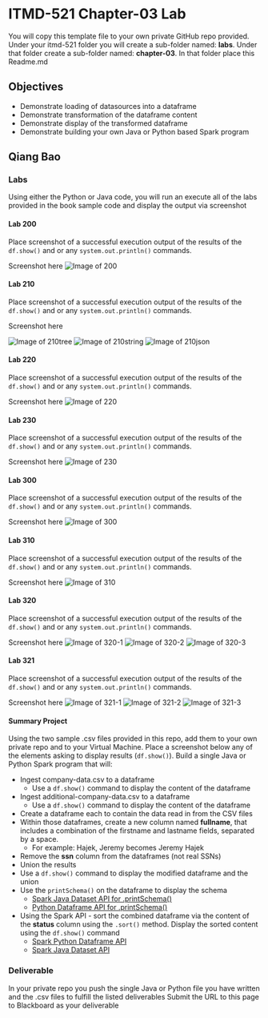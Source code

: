 # ITMD-521 Chapter-03 Lab

You will copy this template file to your own private GitHub repo provided.  Under your itmd-521 folder you will create a sub-folder named: **labs**.  Under that folder create a sub-folder named: **chapter-03**.  In that folder place this Readme.md

## Objectives

- Demonstrate loading of datasources into a dataframe
- Demonstrate transformation of the dataframe content
- Demonstrate display of the transformed dataframe
- Demonstrate building your own Java or Python based Spark program

## Qiang Bao

### Labs

Using either the Python or Java code, you will run an execute all of the labs provided in the book sample code and display the output via screenshot

#### Lab 200

Place screenshot of a successful execution output of the results of the `df.show()` and or any `system.out.println()` commands.

Screenshot here
![Image of 200](images/200.png "Image of 200")

#### Lab 210

Place screenshot of a successful execution output of the results of the `df.show()` and or any `system.out.println()` commands.

Screenshot here

![Image of 210tree](images/210tree.png "Image of 210tree")
![Image of 210string](images/210string.png "Image of 210string")
![Image of 210json](images/210json.png "Image of 210json")

#### Lab 220

Place screenshot of a successful execution output of the results of the `df.show()` and or any `system.out.println()` commands.

Screenshot here
![Image of 220](images/220.png "Image of 220")

#### Lab 230

Place screenshot of a successful execution output of the results of the `df.show()` and or any `system.out.println()` commands.

Screenshot here
![Image of 230](images/230.png "Image of 230")

#### Lab 300

Place screenshot of a successful execution output of the results of the `df.show()` and or any `system.out.println()` commands.

Screenshot here
![Image of 300](images/300.png "Image of 300")

#### Lab 310

Place screenshot of a successful execution output of the results of the `df.show()` and or any `system.out.println()` commands.

Screenshot here
![Image of 310](images/310.png "Image of 310")

#### Lab 320

Place screenshot of a successful execution output of the results of the `df.show()` and or any `system.out.println()` commands.

Screenshot here
![Image of 320-1](images/320-1.png "Image of 320-1")
![Image of 320-2](images/320-2.png "Image of 320-2")
![Image of 320-3](images/320-3.png "Image of 320-3")

#### Lab 321

Place screenshot of a successful execution output of the results of the `df.show()` and or any `system.out.println()` commands.

Screenshot here
![Image of 321-1](images/321-1.png "Image of 321-1")
![Image of 321-2](images/321-2.png "Image of 321-2")
![Image of 321-3](images/321-3.png "Image of 321-3")

#### Summary Project

Using the two sample .csv files provided in this repo, add them to your own private repo and to your Virtual Machine.  Place a screenshot below any of the elements asking to display results (`df.show()`). Build a single Java or Python Spark program that will:

- Ingest company-data.csv to a dataframe
  - Use a `df.show()` command to display the content of the dataframe
- Ingest additional-company-data.csv to a dataframe
  - Use a `df.show()` command to display the content of the dataframe
- Create a dataframe each to contain the data read in from the CSV files
- Within those dataframes, create a new column named **fullname**, that includes a combination of the firstname and lastname fields, separated by a space.  
  - For example: Hajek, Jeremy becomes Jeremy Hajek
- Remove the **ssn** column from the dataframes (not real SSNs)
- Union the results
- Use a `df.show()` command to display the modified dataframe and the union
- Use the `printSchema()` on the dataframe to display the schema
  - [Spark Java Dataset API for .printSchema()](https://spark.apache.org/docs/latest/api/java/org/apache/spark/sql/Dataset.html#printSchema-- "Spark Java API for printSchema")
  - [Python Dataframe API for .printSchema()](https://spark.apache.org/docs/latest/api/python/pyspark.sql.html?highlight=printschema#pyspark.sql.DataFrame.printSchema "Python Spark API for printSchema")
- Using the Spark API - sort the combined dataframe via the content of the **status** column using the `.sort()` method. Display the sorted content using the `df.show()` command
  - [Spark Python Dataframe API](https://spark.apache.org/docs/latest/api/python/pyspark.sql.html?highlight=printschema#pyspark.sql.DataFrame "Spark Dataframe API webpage")
  - [Spark Java Dataset API](https://spark.apache.org/docs/latest/api/java/org/apache/spark/sql/Dataset.html "Spark Dataset API webpage")

### Deliverable

In your private repo you push the single Java or Python file you have written and the .csv files to fulfill the listed deliverables
Submit the URL to this page to Blackboard as your deliverable
